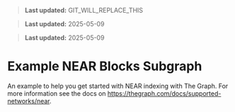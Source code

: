 > **Last updated:** GIT_WILL_REPLACE_THIS

> **Last updated:** 2025-05-09

> **Last updated:** 2025-05-09

# Example NEAR Blocks Subgraph

An example to help you get started with NEAR indexing with The Graph. For more information see the docs on https://thegraph.com/docs/supported-networks/near.

